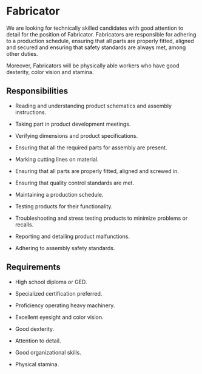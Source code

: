 # Fabricator

We are looking for technically skilled candidates with good attention to detail for the position of Fabricator. Fabricators are responsible for adhering to a production schedule, ensuring that all parts are properly fitted, aligned and secured and ensuring that safety standards are always met, among other duties.

Moreover, Fabricators will be physically able workers who have good dexterity, color vision and stamina.

## Responsibilities

* Reading and understanding product schematics and assembly instructions.

* Taking part in product development meetings.

* Verifying dimensions and product specifications.

* Ensuring that all the required parts for assembly are present.

* Marking cutting lines on material.

* Ensuring that all parts are properly fitted, aligned and screwed in.

* Ensuring that quality control standards are met.

* Maintaining a production schedule.

* Testing products for their functionality.

* Troubleshooting and stress testing products to minimize problems or recalls.

* Reporting and detailing product malfunctions.

* Adhering to assembly safety standards.

## Requirements

* High school diploma or GED.

* Specialized certification preferred.

* Proficiency operating heavy machinery.

* Excellent eyesight and color vision.

* Good dexterity.

* Attention to detail.

* Good organizational skills.

* Physical stamina.

